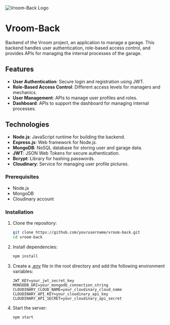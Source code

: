 ![Vroom-Back Logo](https://res.cloudinary.com/dxvb6pnu2/image/upload/f_auto/q_auto/Vroom_htcmmd?_a=BAMCkGcc0)

# Vroom-Back

Backend of the Vroom project, an application to manage a garage. This backend handles user authentication, role-based access control, and provides APIs for managing the internal processes of the garage.

## Features

- **User Authentication**: Secure login and registration using JWT.
- **Role-Based Access Control**: Different access levels for managers and mechanics.
- **User Management**: APIs to manage user profiles and roles.
- **Dashboard**: APIs to support the dashboard for managing internal processes.

## Technologies

- **Node.js**: JavaScript runtime for building the backend.
- **Express.js**: Web framework for Node.js.
- **MongoDB**: NoSQL database for storing user and garage data.
- **JWT**: JSON Web Tokens for secure authentication.
- **Bcrypt**: Library for hashing passwords.
- **Cloudinary**: Service for managing user profile pictures.

### Prerequisites

- Node.js
- MongoDB
- Cloudinary account

### Installation

1. Clone the repository:

   ```sh
   git clone https://github.com/yourusername/vroom-back.git
   cd vroom-back
   ```

2. Install dependencies:

   ```sh
   npm install
   ```

3. Create a [.env](http://_vscodecontentref_/0) file in the root directory and add the following environment variables:

   ```env
   JWT_KEY=your_jwt_secret_key
   MONGODB_URI=your_mongodb_connection_string
   CLOUDINARY_CLOUD_NAME=your_cloudinary_cloud_name
   CLOUDINARY_API_KEY=your_cloudinary_api_key
   CLOUDINARY_API_SECRET=your_cloudinary_api_secret
   ```

4. Start the server:
   ```sh
   npm start
   ```
